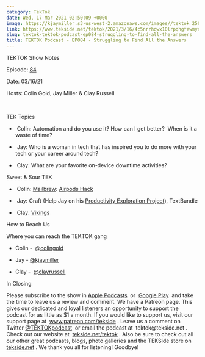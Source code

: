 ```yaml
---
category: TekTok
date: Wed, 17 Mar 2021 02:50:09 +0000
image: https://kjaymiller.s3-us-west-2.amazonaws.com/images//tektok_256.jpeg
link: https://www.tekside.net/tektok/2021/3/16/4c5nrrhqwx10lrpqhgfewmynio9k2o
slug: tektok-tektok-podcast-ep084-struggling-to-find-all-the-answers
title: TEKTOK Podcast - EP084 - Struggling to Find All the Answers
---
```


<p class="">TEKTOK Show Notes</p><p class="">Episode: <a href="http://tekside.net/tektok?format=rss"><span>84</span></a></p><p class="">Date: 03/16/21</p><p class="">Hosts: Colin Gold, Jay Miller &amp; Clay Russell</p><p class=""><br /></p><p class="">TEK Topics</p><ul><li><p class="">&nbsp;Colin: Automation and do you use it? How can I get better?&nbsp; When is it a waste of time?&nbsp;</p></li><li><p class="">&nbsp;Jay: Who is a woman in tech that has inspired you to do more with your tech or your career around tech?</p></li><li><p class="">&nbsp;Clay: What are your favorite on-device downtime activities?</p></li></ul><p class=""></p><p class="">Sweet &amp; Sour TEK</p><ul><li><p class="">&nbsp;Colin: <a href="https://mailbrew.com/"><span>Mailbrew</span></a>: <a href="https://www.cultofmac.com/676290/how-to-make-airpods-pro-fit-any-ears/"><span>Airpods Hack</span></a>&nbsp;</p></li><li><p class="">&nbsp;Jay: Craft (Help Jay on his <a href="https://www.craft.do/s/ftvXDY7J84grhM"><span>Productivity Exploration Project</span></a>), TextBundle</p></li><li><p class="">&nbsp;Clay: <a href="https://trakt.tv/shows/vikings"><span>Vikings</span></a></p></li></ul><p class=""></p><p class="">How to Reach Us</p><p class="">Where you can reach the TEKTOK gang</p><ul><li><p class="">Colin -&nbsp; <a href="http://twitter.com/colingold"><span>@colingold</span></a>&nbsp;</p></li><li><p class="">Jay - <a href="http://twitter.com/kjaymiller"><span>@kjaymiller</span></a></p></li><li><p class="">Clay -&nbsp; <a href="http://twitter.com/clayrussell"><span>@clayrussell</span></a>&nbsp;&nbsp;</p></li></ul><p class=""></p><p class="">In Closing</p><p class="">Please subscribe to the show in <a href="https://podcasts.apple.com/us/podcast/tektok-podcast/id875056387"><span>Apple Podcasts</span></a>&nbsp; or&nbsp; <a href="https://goo.gl/app/playmusic?ibi=com.google.PlayMusic&amp;isi=691797987&amp;ius=googleplaymusic&amp;link=https://play.google.com/music/m/Ifbau5sq4uurrg4hifug5oacshq?t%3DTEKTOK_Podcast_-_The_TEKSide_Network"><span>Google Play</span></a>&nbsp; and take the time to leave us a review and comment. We have a Patreon page. This gives our dedicated and loyal listeners an opportunity to support the podcast for as little as $1 a month. If you would like to support us, visit our support page at&nbsp; <a href="http://www.patreon.com/tekside"><span>www.patreon.com/tekside</span></a> . Leave us a comment on Twitter <a href="http://twitter.com/%23!/TEKTOKpodcast"><span>@TEKTOKpodcast</span></a>&nbsp; or email the podcast at&nbsp; <span>tektok@tekside.net</span> . Check out our website at&nbsp; <a href="http://tekside.net/tektok/"><span>tekside.net/tektok</span></a> . Also be sure to check out all our other great podcasts, blogs, photo galleries and the TEKSide store on&nbsp; <a href="http://tekside.net/"><span>tekside.net</span></a> . We thank you all for listening! Goodbye!</p>
